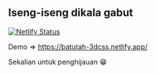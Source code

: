 ## Iseng-iseng dikala gabut

[![Netlify Status](https://api.netlify.com/api/v1/badges/466ca443-1aaa-45da-a492-791af7ae0f9c/deploy-status)](https://app.netlify.com/sites/batutah-3dcss/deploys)

Demo => https://batutah-3dcss.netlify.app/

Sekalian untuk penghijauan :grin: